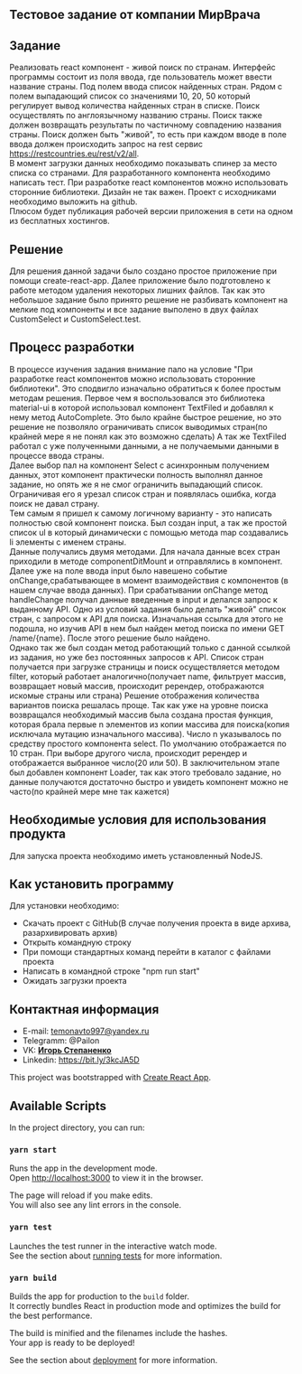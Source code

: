 ## Тестовое задание от компании МирВрача

## Задание
Реализовать react компонент - живой поиск по странам.
Интерфейс программы состоит из поля ввода, где пользователь может ввести название страны. 
Под полем ввода список найденных стран. Рядом с полем выпадающий список со значениями 10, 
20, 50 который регулирует вывод количества найденных стран в списке.
Поиск осуществлять по англоязычному названию страны. 
Поиск также должен возвращать результаты по частичному совпадению названия страны. 
Поиск должен быть "живой", то есть при каждом вводе в поле ввода должен происходить 
запрос на rest сервис https://restcountries.eu/rest/v2/all. <br/> 
В момент загрузки данных необходимо показывать спинер 
за место списка со странами.
Для разработанного компонента необходимо написать тест.
При разработке react компонентов можно использовать сторонние библиотеки.
Дизайн не так важен.
Проект с исходниками необходимо выложить на github.<br/> Плюсом будет публикация рабочей версии приложения в сети на одном из бесплатных хостингов.

## Решение
Для решения данной задачи было создано простое приложение при помощи create-react-app. Далее приложение было
подготовлено к работе методом удаления некоторых лишних файлов. Так как это небольшое задание
было принято решение не разбивать компонент на мелкие под компоненты и все задание выполено 
в двух файлах CustomSelect и CustomSelect.test.

## Процесс разработки
В процессе изучения задания внимание пало на условие "При разработке react компонентов можно использовать сторонние библиотеки".
Это сподвигло изначально обратиться к более простым методам решения. Первое чем я воспользовался это библиотека material-ui 
в которой использовал компонент TextFiled и добавлял к нему метод AutoComplete.
Это было крайне быстрое решение, но это решение не позволяло ограничивать список выводимых стран(по крайней мере я не понял как это возможно сделать)
А так же TextFiled работал с уже полученными данными, а не получаемыми данными 
в процессе ввода страны.<br/>
Далее выбор пал на компонент Select с асинхронным получением данных, этот компонент практически полность
выполнял данное задание, но опять же я не смог ограничить выпадающий список. Ограничивая его я урезал 
список стран и появлялась ошибка, когда поиск не давал страну.<br/>
Тем самым я пришел к самому логичному варианту - это написать полностью свой компонент
поиска. Был создан input, а так же простой список ul в который динамически с помощью метода map создавались 
li элементы с именем страны.<br/>
Данные получались двумя методами. Для начала данные всех стран приходили в методе componentDitMount и отправлялись в компонент.
Далее уже на поле ввода input было навешено событие onChange,срабатывающее в момент взаимодействия с компонентов
(в нашем случае ввода данных). При срабатывании onChange метод handleChange получал
данные введенные в input и делался запрос к выданному API. Одно из условий задания было делать 
"живой" список стран, с запросом к API для поиска. Изначальная ссылка для этого не подошла, но
изучив API в нем был найден метод поиска по имени GET /name/{name}. После этого решение
было найдено.<br/>
Однако так же был создан метод работающий только с данной ссылкой из задания, но уже 
без постоянных запросов к API. Список стран получается при загрузке страницы
и поиск осуществляется методом filter, который работает аналогично(получает name, фильтрует массив, возвращает новый массив, 
происходит ререндер, отображаются искомые страны или страна)
Решение отображения количества вариантов поиска решалась проще. Так как уже на уровне поиска возвращался необходимый массив
была создана простая функция, которая брала первые n элементов из копии массива для поиска(копия исключала мутацию
изначального массива). Число n указывалось по средству простого компонента select. 
По умолчанию отображается по 10 стран. При выборе другого числа, происходит ререндер и отображается 
выбранное число(20 или 50).
В заключительном этапе был добавлен компонент Loader, так как этого требовало задание, но данные получаются достаточно быстро
и увидеть компонент можно не часто(по крайней мере мне так кажется)


 

## Необходимые условия для использования продукта
Для запуска проекта необходимо иметь установленный NodeJS. 

## Как установить программу
Для установки необходимо: 
- Скачать проект с GitHub(В случае получения проекта в виде архива, разархивировать архив) 
- Открыть командную строку
- При помощи стандартных команд перейти в каталог с файлами проекта
- Написать в командной строке "npm run start"
- Ожидать загрузки проекта


## Контактная информация
- E-mail: temonavto997@yandex.ru
- Telegramm: @Pailon
- VK: **[Игорь Степаненко](vk.com/id103480385)**
- Linkedin: https://bit.ly/3kcJA5D

This project was bootstrapped with [Create React App](https://github.com/facebook/create-react-app).

## Available Scripts

In the project directory, you can run:

### `yarn start`

Runs the app in the development mode.<br />
Open [http://localhost:3000](http://localhost:3000) to view it in the browser.

The page will reload if you make edits.<br />
You will also see any lint errors in the console.

### `yarn test`

Launches the test runner in the interactive watch mode.<br />
See the section about [running tests](https://facebook.github.io/create-react-app/docs/running-tests) for more information.

### `yarn build`

Builds the app for production to the `build` folder.<br />
It correctly bundles React in production mode and optimizes the build for the best performance.

The build is minified and the filenames include the hashes.<br />
Your app is ready to be deployed!

See the section about [deployment](https://facebook.github.io/create-react-app/docs/deployment) for more information.
